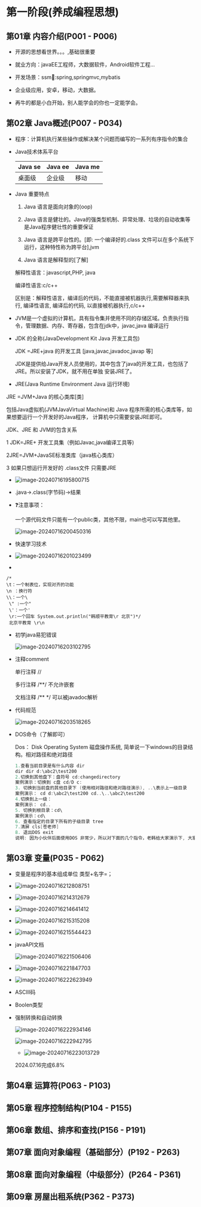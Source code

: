 # 第一阶段(养成编程思想)

## 第01章 内容介绍(P001 - P006)

- 开源的思想看世界。。。,基础很重要


- 就业方向：javaEE工程师，大数据软件，Android软件工程...

- 开发场景：ssm🦎:spring,springmvc,mybatis
- 企业级应用，安卓，移动，大数据。
- 再牛的都是小白开始，别人能学会的你也一定能学会。

## 第02章 Java概述(P007 - P034)

- 程序：计算机执行某些操作或解决某个问题而编写的一系列有序指令的集合

- Java技术体系平台

  | Java  se | Java ee | Java me |
  | -------- | ------- | ------- |
  | 桌面级   | 企业级  | 移动    |

- Java 重要特点

  1) Java 语言是面向对象的(oop) 

  2)   Java 语言是健壮的。Java的强类型机制、异常处理、垃圾的自动收集等是Java程序健壮性的重要保证

  3)  Java 语言是跨平台性的。[即: 一个编译好的.class 文件可以在多个系统下运行，这种特性称为跨平台],jvm

  4)   Java 语言是解释型的[了解] 

     解释性语言：javascript,PHP, java 

     编译性语言:c/c++ 

     区别是：解释性语言，编译后的代码，不能直接被机器执行,需要解释器来执行, 编译性语言, 编译后的代码, 以直接被机器执行,c/c++

- JVM是一个虚拟的计算机，具有指令集并使用不同的存储区域。负责执行指令，管理数据、内存、寄存器，包含在jdk中，javac,java 编译运行

- JDK 的全称(JavaDevelopment Kit Java 开发工具包) 

  JDK =JRE+java 的开发工具 [java,javac,javadoc,javap 等] 

   JDK是提供给Java开发人员使用的，其中包含了java的开发工具，也包括了JRE。所以安装了JDK，就不用在单独 安装JRE了。

-  JRE(Java Runtime Environment Java 运行环境) 

  JRE =JVM+Java 的核心类库[类] 

  包括Java虚拟机(JVMJavaVirtual Machine)和 Java 程序所需的核心类库等，如果想要运行一个开发好的Java程序， 计算机中只需要安装JRE即可。

   JDK、JRE 和 JVM的包含关系 

  1 JDK=JRE+ 开发工具集（例如Javac,java编译工具等)

  2JRE=JVM+JavaSE标准类库（java核心类库）

  3 如果只想运行开发好的 .class文件 只需要JRE

- ![image-20240716195800715](D:/Blog/source/_posts/杂题结论/image-20240716195800715.png)

-  .java->.class(字节码)->结果

- :question:注意事项：

  一个源代码文件只能有一个public类，其他不限，main也可以写其他里。

  ![image-20240716200450316](D:/Blog/source/_posts/杂题结论/image-20240716200450316.png)

- 快速学习技术
- ![image-20240716201023499](D:/Blog/source/_posts/杂题结论/image-20240716201023499.png)

-    

  ```
  /*
  \t：一个制表位，实现对齐的功能
  \n ：换行符
  \\：一个\
   \" :一个"
   \'：一个'
   \r:一个回车 System.out.println("韩顺平教育\r 北京")*/
   北京平教育 \r\n
  ```

  - 初学java易犯错误

    ![image-20240716203102795](D:/Blog/source/_posts/杂题结论/image-20240716203102795.png)

- 注释comment

  单行注释 // 

  多行注释 /**/ 不允许嵌套

  文档注释 /** */ 可以被javadoc解析

- 代码规范

  ![image-20240716203518265](D:/Blog/source/_posts/杂题结论/image-20240716203518265.png)

- DOS命令（了解即可）

  Dos： Disk Operating System 磁盘操作系统, 简单说一下windows的目录结构。相对路径和绝对路径

  ```java
  1.查看当前目录是有什么内容 dir 
  dir dir d:\abc2\test200
  2.切换到其他盘下：盘符号 cd:changedirectory 
  案例演示：切换到 c盘 cd/D c: 
  3. 切换到当前盘的其他目录下 (使用相对路径和绝对路径演示), ..\表示上一级目录 
  案例演示： cd d:\abc2\test200 cd..\..\abc2\test200 
  4.切换到上一级： 
  案例演示： cd.. 
  5. 切换到根目录：cd\ 
  案例演示：cd\ 
  6. 查看指定的目录下所有的子级目录 tree 
  7.清屏 cls[苍老师] 
  8. 退出DOS exit 
  说明: 因为小伙伴后面使用DOS 非常少，所以对下面的几个指令，老韩给大家演示下, 大家了解即可 (md[创建目 录],rd[删除目录],copy[拷贝文件]  指定路径,del[删除文件],echo[输入内容到文件]>,type nul>,move[剪切]) => Linux
  ```

  

## 第03章 变量(P035 - P062)

- 变量是程序的基本组成单位 类型+名字=；
- ![image-20240716212808751](D:\Blog\source\_posts\杂题结论\image-20240716212808751.png)

- ![image-20240716214312679](D:\Blog\source\_posts\杂题结论\image-20240716214312679.png)

- ![image-20240716214641412](D:\Blog\source\_posts\杂题结论\image-20240716214641412.png)

- ![image-20240716215315208](D:\Blog\source\_posts\杂题结论\image-20240716215315208.png)

- ![image-20240716215544423](D:\Blog\source\_posts\杂题结论\image-20240716215544423.png)

- javaAPI文档

  ![image-20240716221506406](D:\Blog\source\_posts\杂题结论\image-20240716221506406.png)

- ![image-20240716221847703](D:\Blog\source\_posts\杂题结论\image-20240716221847703.png)
- ![image-20240716222623949](D:\Blog\source\_posts\杂题结论\image-20240716222623949.png)

- ASCIII码

- Boolen类型

- 强制转换和自动转换

  ![image-20240716222934146](D:\Blog\source\_posts\杂题结论\image-20240716222934146.png)

  ![image-20240716222942795](D:\Blog\source\_posts\杂题结论\image-20240716222942795.png)

  - ![image-20240716223013729](D:\Blog\source\_posts\杂题结论\image-20240716223013729.png)

  2024.07.16完成6.8%

## 第04章 运算符(P063 - P103)



## 第05章 程序控制结构(P104 - P155)



## 第06章 数组、排序和查找(P156 - P191)



## 第07章 面向对象编程（基础部分）(P192 - P263)



## 第08章 面向对象编程（中级部分）(P264 - P361)



## 第09章 房屋出租系统(P362 - P373)

